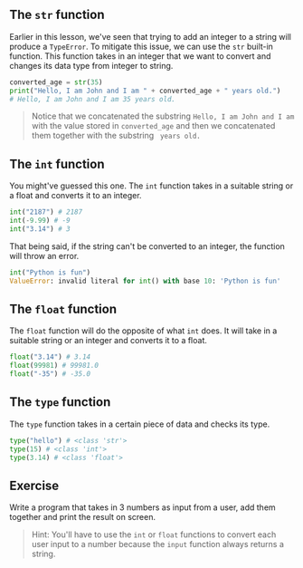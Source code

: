 ## The `str` function

Earlier in this lesson, we've seen that trying to add an integer to a string will produce a `TypeError`. To mitigate this issue, we can use the `str` built-in function. This function takes in an integer that we want to convert and changes its data type from integer to string.

```python
converted_age = str(35)
print("Hello, I am John and I am " + converted_age + " years old.")
# Hello, I am John and I am 35 years old.
```

> Notice that we concatenated the substring `Hello, I am John and I am ` with the value stored in `converted_age` and then we concatenated them together with the substring ` years old.`

## The `int` function

You might've guessed this one. The `int` function takes in a suitable string or a float and converts it to an integer.

```python
int("2187") # 2187
int(-9.99) # -9
int("3.14") # 3
```
That being said, if the string can't be converted to an integer, the function will throw an error.

```python
int("Python is fun")
ValueError: invalid literal for int() with base 10: 'Python is fun'
```

## The `float` function

The `float` function will do the opposite of what `int` does. It will take in a suitable string or an integer and converts it to a float.

```python
float("3.14") # 3.14
float(99981) # 99981.0
float("-35") # -35.0
```

## The `type` function

The `type` function takes in a certain piece of data and checks its type.

```python
type("hello") # <class 'str'>
type(15) # <class 'int'>
type(3.14) # <class 'float'>
```

## Exercise

Write a program that takes in 3 numbers as input from a user, add them together and print the result on screen. 

> Hint: You'll have to use the `int` or `float` functions to convert each user input to a number because the `input` function always returns a string.